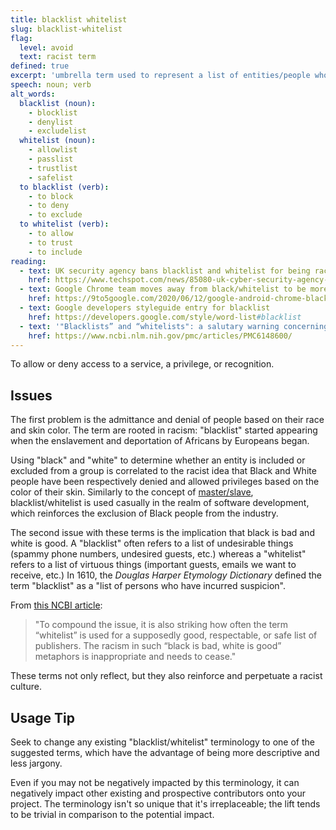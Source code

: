 ```yaml
---
title: blacklist whitelist
slug: blacklist-whitelist
flag:
  level: avoid
  text: racist term
defined: true
excerpt: 'umbrella term used to represent a list of entities/people who are to be allowed or denied access to a service, privilege, or recognition: to "blacklist" is "to exclude", to "whitelist" means "to include".'
speech: noun; verb
alt_words:
  blacklist (noun):
    - blocklist
    - denylist
    - excludelist
  whitelist (noun):
    - allowlist
    - passlist
    - trustlist
    - safelist
  to blacklist (verb):
    - to block
    - to deny
    - to exclude
  to whitelist (verb):
    - to allow
    - to trust
    - to include
reading:
  - text: UK security agency bans blacklist and whitelist for being racist
    href: https://www.techspot.com/news/85080-uk-cyber-security-agency-stop-using-racist-blacklist.html
  - text: Google Chrome team moves away from black/whitelist to be more inclusing
    href: https://9to5google.com/2020/06/12/google-android-chrome-blacklist-blocklist-more-inclusive/
  - text: Google developers styleguide entry for blacklist
    href: https://developers.google.com/style/word-list#blacklist
  - text: '"Blacklists” and “whitelists": a salutary warning concerning the prevalence of racist language in discussions of predatory publishing'
    href: https://www.ncbi.nlm.nih.gov/pmc/articles/PMC6148600/
---
```


To allow or deny access to a service, a privilege, or recognition.

## Issues

<!-- Black/white admittance and denial (Jim Crow) -->

The first problem is the admittance and denial of people based on their race and skin color. The term are rooted in racism: "blacklist" started appearing when the enslavement and deportation of Africans by Europeans began.

Using "black" and "white" to determine whether an entity is included or excluded from a group is correlated to the racist idea that Black and White people have been respectively denied and allowed privileges based on the color of their skin. Similarly to the concept of [master/slave](/definitions/master-slave), blacklist/whitelist is used casually in the realm of software development, which reinforces the exclusion of Black people from the industry.

<!-- Black/white as a good/bad dichotomy -->

The second issue with these terms is the implication that black is bad and white is good. A "blacklist" often refers to a list of undesirable things (spammy phone numbers, undesired guests, etc.) whereas a "whitelist" refers to a list of virtuous things (important guests, emails we want to receive, etc.) In 1610, the _Douglas Harper Etymology Dictionary_ defined the term "blacklist" as a "list of persons who have incurred suspicion".

From [this NCBI article](https://www.ncbi.nlm.nih.gov/pmc/articles/PMC6148600/):

> "To compound the issue, it is also striking how often the term “whitelist” is used for a supposedly good, respectable, or safe list of publishers. The racism in such “black is bad, white is good” metaphors is inappropriate and needs to cease."

These terms not only reflect, but they also reinforce and perpetuate a racist culture.

## Usage Tip

Seek to change any existing "blacklist/whitelist" terminology to one of the suggested terms, which have the advantage of being more descriptive and less jargony.

Even if you may not be negatively impacted by this terminology, it can negatively impact other existing and prospective contributors onto your project. The terminology isn't so unique that it's irreplaceable; the lift tends to be trivial in comparison to the potential impact.
